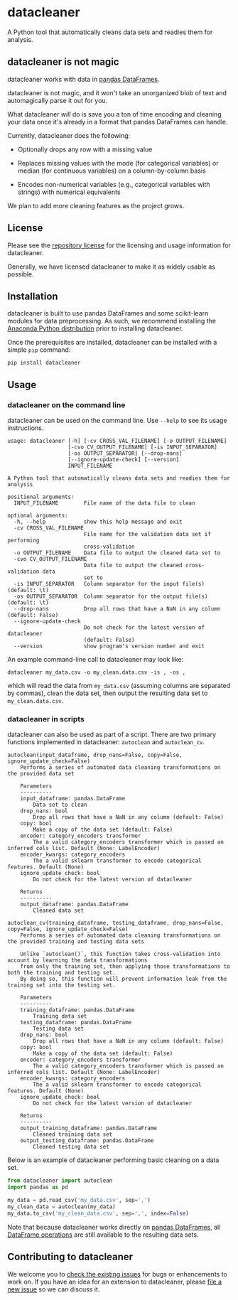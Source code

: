 # datacleaner

A Python tool that automatically cleans data sets and readies them for analysis.

## datacleaner is not magic

datacleaner works with data in [pandas DataFrames](http://pandas.pydata.org/pandas-docs/stable/generated/pandas.DataFrame.html).

datacleaner is not magic, and it won't take an unorganized blob of text and automagically parse it out for you.

What datacleaner *will* do is save you a ton of time encoding and cleaning your data once it's already in a format that pandas DataFrames can handle.

Currently, datacleaner does the following:

* Optionally drops any row with a missing value

* Replaces missing values with the mode (for categorical variables) or median (for continuous variables) on a column-by-column basis

* Encodes non-numerical variables (e.g., categorical variables with strings) with numerical equivalents

We plan to add more cleaning features as the project grows.

## License

Please see the [repository license](https://github.com/rhiever/datacleaner/blob/master/LICENSE) for the licensing and usage information for datacleaner.

Generally, we have licensed datacleaner to make it as widely usable as possible.

## Installation

datacleaner is built to use pandas DataFrames and some scikit-learn modules for data preprocessing. As such, we recommend installing the [Anaconda Python distribution](https://www.continuum.io/downloads) prior to installing datacleaner.

Once the prerequisites are installed, datacleaner can be installed with a simple `pip` command:

```
pip install datacleaner
```

## Usage

### datacleaner on the command line

datacleaner can be used on the command line. Use `--help` to see its usage instructions.

```
usage: datacleaner [-h] [-cv CROSS_VAL_FILENAME] [-o OUTPUT_FILENAME]
                   [-cvo CV_OUTPUT_FILENAME] [-is INPUT_SEPARATOR]
                   [-os OUTPUT_SEPARATOR] [--drop-nans]
                   [--ignore-update-check] [--version]
                   INPUT_FILENAME

A Python tool that automatically cleans data sets and readies them for analysis

positional arguments:
  INPUT_FILENAME        File name of the data file to clean

optional arguments:
  -h, --help            show this help message and exit
  -cv CROSS_VAL_FILENAME
                        File name for the validation data set if performing
                        cross-validation
  -o OUTPUT_FILENAME    Data file to output the cleaned data set to
  -cvo CV_OUTPUT_FILENAME
                        Data file to output the cleaned cross-validation data
                        set to
  -is INPUT_SEPARATOR   Column separator for the input file(s) (default: \t)
  -os OUTPUT_SEPARATOR  Column separator for the output file(s) (default: \t)
  --drop-nans           Drop all rows that have a NaN in any column (default: False)
  --ignore-update-check
                        Do not check for the latest version of datacleaner
                        (default: False)
  --version             show program's version number and exit
```

An example command-line call to datacleaner may look like:

```
datacleaner my_data.csv -o my_clean.data.csv -is , -os ,
```

which will read the data from `my_data.csv` (assuming columns are separated by commas), clean the data set, then output the resulting data set to `my_clean.data.csv`.

### datacleaner in scripts

datacleaner can also be used as part of a script. There are two primary functions implemented in datacleaner: `autoclean` and `autoclean_cv`.

```
autoclean(input_dataframe, drop_nans=False, copy=False, ignore_update_check=False)
    Performs a series of automated data cleaning transformations on the provided data set
    
    Parameters
    ----------
    input_dataframe: pandas.DataFrame
        Data set to clean
    drop_nans: bool
        Drop all rows that have a NaN in any column (default: False)
    copy: bool
        Make a copy of the data set (default: False) 
    encoder: category_encoders transformer
        The a valid category_encoders transformer which is passed an inferred cols list. Default (None: LabelEncoder)
    encoder_kwargs: category_encoders
        The a valid sklearn transformer to encode categorical features. Default (None)
    ignore_update_check: bool
        Do not check for the latest version of datacleaner

    Returns
    ----------
    output_dataframe: pandas.DataFrame
        Cleaned data set
```

```
autoclean_cv(training_dataframe, testing_dataframe, drop_nans=False, copy=False, ignore_update_check=False)
    Performs a series of automated data cleaning transformations on the provided training and testing data sets
    
    Unlike `autoclean()`, this function takes cross-validation into account by learning the data transformations
    from only the training set, then applying those transformations to both the training and testing set.
    By doing so, this function will prevent information leak from the training set into the testing set.
    
    Parameters
    ----------
    training_dataframe: pandas.DataFrame
        Training data set
    testing_dataframe: pandas.DataFrame
        Testing data set
    drop_nans: bool
        Drop all rows that have a NaN in any column (default: False)
    copy: bool
        Make a copy of the data set (default: False)  
    encoder: category_encoders transformer
        The a valid category_encoders transformer which is passed an inferred cols list. Default (None: LabelEncoder)
    encoder_kwargs: category_encoders
        The a valid sklearn transformer to encode categorical features. Default (None)
    ignore_update_check: bool
        Do not check for the latest version of datacleaner

    Returns
    ----------
    output_training_dataframe: pandas.DataFrame
        Cleaned training data set
    output_testing_dataframe: pandas.DataFrame
        Cleaned testing data set
```

Below is an example of datacleaner performing basic cleaning on a data set.

```python
from datacleaner import autoclean
import pandas as pd

my_data = pd.read_csv('my_data.csv', sep=',')
my_clean_data = autoclean(my_data)
my_data.to_csv('my_clean_data.csv', sep=',', index=False)
```

Note that because datacleaner works directly on [pandas DataFrames](http://pandas.pydata.org/pandas-docs/stable/10min.html), all [DataFrame operations](http://pandas.pydata.org/pandas-docs/stable/generated/pandas.DataFrame.html) are still available to the resulting data sets.

## Contributing to datacleaner

We welcome you to [check the existing issues](https://github.com/rhiever/datacleaner/issues/) for bugs or enhancements to work on. If you have an idea for an extension to datacleaner, please [file a new issue](https://github.com/rhiever/datacleaner/issues/new) so we can discuss it.
